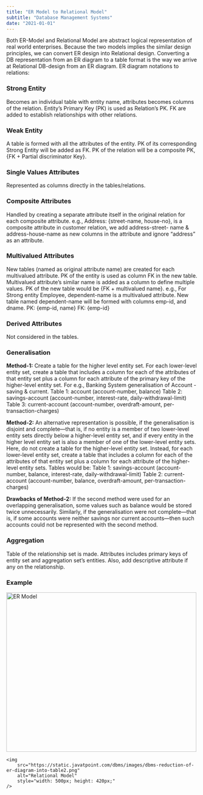 ```yaml
---
title: "ER Model to Relational Model"
subtitle: "Database Management Systems"
date: "2021-01-01"
---
```



Both ER-Model and Relational Model are abstract logical representation of real world enterprises. Because the two models implies the similar design principles, we can convert ER design into Relational design. Converting a DB representation from an ER diagram to a table format is the way we arrive at Relational DB-design from an ER diagram. ER diagram notations to relations:

### Strong Entity 
Becomes an individual table with entity name, attributes becomes columns of the relation. Entity’s Primary Key (PK) is used as Relation’s PK. FK are added to establish relationships with other relations.

### Weak Entity 
A table is formed with all the attributes of the entity. PK of its corresponding Strong Entity will be added as FK. PK of the relation will be a composite PK, {FK + Partial discriminator Key}.

### Single Values Attributes
Represented as columns directly in the tables/relations.

### Composite Attributes 
Handled by creating a separate attribute itself in the original relation for each composite attribute. e.g., Address: {street-name, house-no}, is a composite attribute in customer relation, we add address-street- name & address-house-name as new columns in the attribute and ignore “address” as an attribute.

### Multivalued Attributes 
New tables (named as original attribute name) are created for each multivalued attribute. PK of the entity is used as column FK in the new table. Multivalued attribute’s similar name is added as a column to define multiple values. PK of the new table would be {FK + multivalued name}. e.g., For Strong entity Employee, dependent-name is a multivalued attribute. New table named dependent-name will be formed with columns emp-id, and dname. PK: {emp-id, name} FK: {emp-id}

### Derived Attributes 
Not considered in the tables.

### Generalisation

**Method-1:** Create a table for the higher level entity set. For each lower-level entity set, create a table that includes a column for each of the attributes of that entity set plus a column for each attribute of the primary key of the higher-level entity set. For e.g., Banking System generalisation of Account - saving & current. Table 1: account (account-number, balance) Table 2: savings-account (account-number, interest-rate, daily-withdrawal-limit) Table 3: current-account (account-number, overdraft-amount, per-transaction-charges) 

**Method-2:** An alternative representation is possible, if the generalisation is disjoint and complete—that is, if no entity is a member of two lower-level entity sets directly below a higher-level entity set, and if every entity in the higher level entity set is also a member of one of the lower-level entity sets. Here, do not create a table for the higher-level entity set. Instead, for each lower-level entity set, create a table that includes a column for each of the attributes of that entity set plus a column for each attribute of the higher-level entity sets. Tables would be: Table 1: savings-account (account-number, balance, interest-rate, daily-withdrawal-limit) Table 2: current-account (account-number, balance, overdraft-amount, per-transaction-charges) 

**Drawbacks of Method-2:** If the second method were used for an overlapping generalisation, some values such as balance would be stored twice unnecessarily. Similarly, if the generalisation were not complete—that is, if some accounts were neither savings nor current accounts—then such accounts could not be represented with the second method.

### Aggregation 
Table of the relationship set is made. Attributes includes primary keys of entity set and aggregation set’s entities. Also, add descriptive attribute if any on the relationship.



### Example

<div class="flex flex-row justify-center items-center">
    <img
        src="https://static.javatpoint.com/dbms/images/dbms-reduction-of-er-diagram-into-table.png"
        alt="ER Model"
        style="width: 500px; height: 420px; margin-right:20px;"
    />

    <img
        src="https://static.javatpoint.com/dbms/images/dbms-reduction-of-er-diagram-into-table2.png"
        alt="Relational Model"
        style="width: 500px; height: 420px;"
    />
</div>








